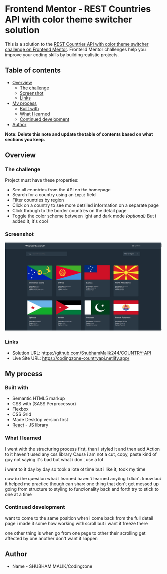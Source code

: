 # Frontend Mentor - REST Countries API with color theme switcher solution

This is a solution to the [REST Countries API with color theme switcher challenge on Frontend Mentor](https://www.frontendmentor.io/challenges/rest-countries-api-with-color-theme-switcher-5cacc469fec04111f7b848ca). Frontend Mentor challenges help you improve your coding skills by building realistic projects. 

## Table of contents

- [Overview](#overview)
  - [The challenge](#the-challenge)
  - [Screenshot](#screenshot)
  - [Links](#links)
- [My process](#my-process)
  - [Built with](#built-with)
  - [What I learned](#what-i-learned)
  - [Continued development](#continued-development)
- [Author](#author)

**Note: Delete this note and update the table of contents based on what sections you keep.**

## Overview

### The challenge

Project must have these properties:

- See all countries from the API on the homepage
- Search for a country using an `input` field
- Filter countries by region
- Click on a country to see more detailed information on a separate page
- Click through to the border countries on the detail page
- Toggle the color scheme between light and dark mode *(optional)* But i added it, it's cool

### Screenshot

![](./public/images/Screenshot%20from%202023-12-23%2003-35-40.png)

### Links

- Solution URL: https://github.com/ShubhamMalik244/COUNTRY-API
- Live Site URL: https://codingzone-countryapi.netlify.app/

## My process

### Built with

- Semantic HTML5 markup
- CSS with (SASS Perprocessor)
- Flexbox
- CSS Grid
- Made Desktop version first
- [React](https://reactjs.org/) - JS library

### What I learned

I went with the structuring process first,
than i styled it and then add Action to it
haven't used any css library Cause i am not a cut, copy, paste kind of guy
not saying it's bad but what i don't use a lot 

i went to it day by day so took a lote of time 
but i like it, took my time 

now to the question what i learned 
haven't learned anyting i didn't know 
but it helped me practice 
though can share one thing that don't get messed up going from 
structure to styling to functionality back and forth 
try to stick to one at a time  

### Continued development

want to come to the same position when i come back from the full detail page 
i made it some how working with scroll but i want it freeze there 

one other thing is when go from one page to other their scrolling get affected by one another 
don't want it happen

## Author

- Name - SHUBHAM MALIK/Codingzone
